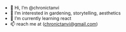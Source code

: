 - 👋 Hi, I’m @chronictanvi
- 👀 I’m interested in gardening, storytelling, aesthetics 
- 🌱 I’m currently learning react 
- 📫 reach me at (chronictanvi@gmail.com)

<!---
chronictanvi/chronictanvi is a ✨ special ✨ repository because its `README.md` (this file) appears on your GitHub profile.
You can click the Preview link to take a look at your changes.
--->
